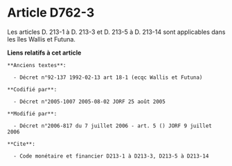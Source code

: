 # Article D762-3

Les articles D. 213-1 à D. 213-3 et D. 213-5 à D. 213-14 sont applicables dans les îles Wallis et Futuna.

**Liens relatifs à cet article**

	**Anciens textes**:

	  - Décret n°92-137 1992-02-13 art 18-1 (ecqc Wallis et Futuna)

	**Codifié par**:

	  - Décret n°2005-1007 2005-08-02 JORF 25 août 2005

	**Modifié par**:

	  - Décret n°2006-817 du 7 juillet 2006 - art. 5 () JORF 9 juillet 2006

	**Cite**:

	  - Code monétaire et financier D213-1 à D213-3, D213-5 à D213-14
